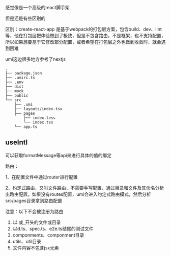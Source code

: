 感觉像是一个高级的react脚手架

但是还是有些区别的

区别：create-react-app 是基于webpack的打包层方案，包含build、dev、lint等，他在打包层把体验做到了极致，但是不包含路由，不是框架，也不支持配置，所以如果想要基于它修改部分配置，或者希望在打包层之外也做到收敛时，就会遇到困难

umi这边很多地方参考了nextjs



```
.
├── package.json
├── .umirc.ts
├── .env
├── dist
├── mock
├── public
└── src
    ├── .umi
    ├── layouts/index.tsx
    ├── pages
        ├── index.less
        └── index.tsx
    └── app.ts
```



## useIntl 

可以获取formatMessage等api来进行具体的值的绑定



路由：

1、在配置文件中通过router进行配置

2、约定式路由，又叫文件路由，不需要手写配置，通过目录和文件及其命名分析出路由配置。如果没有routes配置，umi会进入约定式路由模式，然后分析src/pages目录拿到路由配置

注意：以下不会被注册为路由

1. 以.或_开头的文件或目录
2. 以d.ts、spec.ts、e2e.ts结尾的测试文件
3. componments、componment目录
4. utils、util目录
5. 文件内容不包含jsx元素





